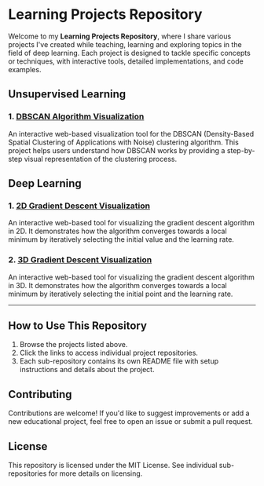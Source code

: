 # Learning Projects Repository

Welcome to my **Learning Projects Repository**, where I share various projects I've created while teaching, learning and exploring topics in the field of deep learning. Each project is designed to tackle specific concepts or techniques, with interactive tools, detailed implementations, and code examples.

## Unsupervised Learning

### 1. [DBSCAN Algorithm Visualization](https://github.com/gussttaav/learning-tools/tree/dbscan-visualization)
An interactive web-based visualization tool for the DBSCAN (Density-Based Spatial Clustering of Applications with Noise) clustering algorithm. This project helps users understand how DBSCAN works by providing a step-by-step visual representation of the clustering process.

## Deep Learning

### 1. [2D Gradient Descent Visualization](https://github.com/gussttaav/learning-tools/tree/gradient-descend-2D)
An interactive web-based tool for visualizing the gradient descent algorithm in 2D. It demonstrates how the algorithm converges towards a local minimum by iteratively selecting the initial value and the learning rate.

### 2. [3D Gradient Descent Visualization](https://github.com/gussttaav/learning-tools/tree/gradient-descend-3D)
An interactive web-based tool for visualizing the gradient descent algorithm in 3D. It demonstrates how the algorithm converges towards a local minimum by iteratively selecting the initial point and the learning rate.

---

## How to Use This Repository

1. Browse the projects listed above.
2. Click the links to access individual project repositories.
3. Each sub-repository contains its own README file with setup instructions and details about the project.

## Contributing

Contributions are welcome! If you'd like to suggest improvements or add a new educational project, feel free to open an issue or submit a pull request.

## License

This repository is licensed under the MIT License. See individual sub-repositories for more details on licensing.
